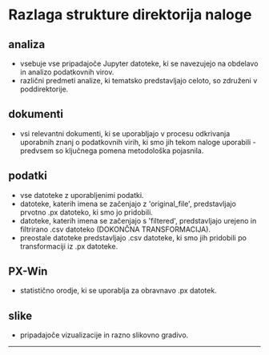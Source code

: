 # Razlaga strukture direktorija naloge
## analiza
- vsebuje vse pripadajoče Jupyter datoteke, ki se navezujejo na obdelavo in analizo podatkovnih virov.
- različni predmeti analize, ki tematsko predstavljajo celoto, so združeni v poddirektorije.
## dokumenti
- vsi relevantni dokumenti, ki se uporabljajo v procesu odkrivanja uporabnih znanj o podatkovnih virih, ki smo jih tekom naloge uporabili - predvsem so ključnega pomena metodološka pojasnila.
## podatki
- vse datoteke z uporabljenimi podatki.
- datoteke, katerih imena se začenjajo z 'original_file', predstavljajo prvotno .px datoteko, ki smo jo pridobili.
- datoteke, katerih imena se začenjajo s 'filtered', predstavljajo urejeno in filtrirano .csv datoteko (DOKONČNA TRANSFORMACIJA).
- preostale datoteke predstavljajo .csv datoteke, ki smo jih pridobili po transformaciji iz .px datoteke.
## PX-Win
- statistično orodje, ki se uporablja za obravnavo .px datotek.
## slike
- pripadajoče vizualizacije in razno slikovno gradivo.

---